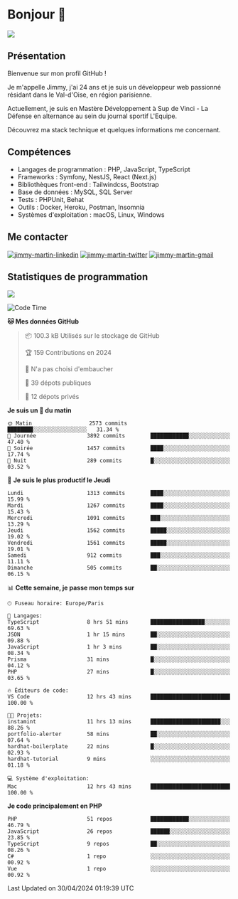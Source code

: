 # Bonjour 👋

![](https://komarev.com/ghpvc/?username=jimmy-martin&color=1a1b27)

## Présentation

Bienvenue sur mon profil GitHub !

Je m'appelle Jimmy, j'ai 24 ans et je suis un développeur web passionné résidant dans le Val-d'Oise, en région parisienne.

Actuellement, je suis en Mastère Développement à Sup de Vinci - La Défense en alternance au sein du journal sportif L'Equipe.

Découvrez ma stack technique et quelques informations me concernant.

## Compétences

- Langages de programmation : PHP, JavaScript, TypeScript
- Frameworks : Symfony, NestJS, React (Next.js)
- Bibliothèques front-end : Tailwindcss, Bootstrap
- Base de données : MySQL, SQL Server
- Tests : PHPUnit, Behat
- Outils : Docker, Heroku, Postman, Insomnia
- Systèmes d'exploitation : macOS, Linux, Windows

## Me contacter

<p>
<a href="https://www.linkedin.com/in/jimmy-martin-dev/" target="_blank"><img align="center" src="https://img.shields.io/badge/-LinkedIn-0077B5?style=for-the-badge&logo=Linkedin&logoColor=white" alt="jimmy-martin-linkedin"/></a>
<a href="https://twitter.com/jimmydev_" target="_blank"><img align="center" src="https://img.shields.io/badge/-Twitter-1DA1F2?style=for-the-badge&logo=Twitter&logoColor=white" alt="jimmy-martin-twitter"/></a>
<a href="mailto:jimmy.martin952@gmail.com" target="_blank"><img align="center" src="https://img.shields.io/badge/gmail-D14836?style=for-the-badge&logo=gmail&logoColor=white" alt="jimmy-martin-gmail"/></a>
</p>

## Statistiques de programmation

<a href="https://github-readme-stats.vercel.app/api/top-langs/?username=jimmy-martin&layout=compact">
  <img align="center" src="https://github-readme-stats.vercel.app/api/top-langs/?username=jimmy-martin&layout=compact"/>
</a>

<!--START_SECTION:waka-->
![Code Time](http://img.shields.io/badge/Code%20Time-2%2C003%20hrs%2049%20mins-blue)

**🐱 Mes données GitHub** 

> 📦 100.3 kB Utilisés sur le stockage de GitHub 
 > 
> 🏆 159 Contributions en 2024
 > 
> 🚫 N'a pas choisi d'embaucher
 > 
> 📜 39 dépots publiques 
 > 
> 🔑 12 dépots privés 
 > 
**Je suis un 🐤 du matin** 

```text
🌞 Matin                  2573 commits        ████████░░░░░░░░░░░░░░░░░   31.34 % 
🌆 Journée                3892 commits        ████████████░░░░░░░░░░░░░   47.40 % 
🌃 Soirée                 1457 commits        ████░░░░░░░░░░░░░░░░░░░░░   17.74 % 
🌙 Nuit                   289 commits         █░░░░░░░░░░░░░░░░░░░░░░░░   03.52 % 
```
📅 **Je suis le plus productif le Jeudi** 

```text
Lundi                    1313 commits        ████░░░░░░░░░░░░░░░░░░░░░   15.99 % 
Mardi                    1267 commits        ████░░░░░░░░░░░░░░░░░░░░░   15.43 % 
Mercredi                 1091 commits        ███░░░░░░░░░░░░░░░░░░░░░░   13.29 % 
Jeudi                    1562 commits        █████░░░░░░░░░░░░░░░░░░░░   19.02 % 
Vendredi                 1561 commits        █████░░░░░░░░░░░░░░░░░░░░   19.01 % 
Samedi                   912 commits         ███░░░░░░░░░░░░░░░░░░░░░░   11.11 % 
Dimanche                 505 commits         ██░░░░░░░░░░░░░░░░░░░░░░░   06.15 % 
```


📊 **Cette semaine, je passe mon temps sur** 

```text
🕑︎ Fuseau horaire: Europe/Paris

💬 Langages: 
TypeScript               8 hrs 51 mins       █████████████████░░░░░░░░   69.63 % 
JSON                     1 hr 15 mins        ██░░░░░░░░░░░░░░░░░░░░░░░   09.88 % 
JavaScript               1 hr 3 mins         ██░░░░░░░░░░░░░░░░░░░░░░░   08.34 % 
Prisma                   31 mins             █░░░░░░░░░░░░░░░░░░░░░░░░   04.12 % 
PHP                      27 mins             █░░░░░░░░░░░░░░░░░░░░░░░░   03.65 % 

🔥 Éditeurs de code: 
VS Code                  12 hrs 43 mins      █████████████████████████   100.00 % 

🐱‍💻 Projets: 
instamint                11 hrs 13 mins      ██████████████████████░░░   88.26 % 
portfolio-alerter        58 mins             ██░░░░░░░░░░░░░░░░░░░░░░░   07.64 % 
hardhat-boilerplate      22 mins             █░░░░░░░░░░░░░░░░░░░░░░░░   02.93 % 
hardhat-tutorial         9 mins              ░░░░░░░░░░░░░░░░░░░░░░░░░   01.18 % 

💻 Système d'exploitation: 
Mac                      12 hrs 43 mins      █████████████████████████   100.00 % 
```

**Je code principalement en PHP** 

```text
PHP                      51 repos            ████████████░░░░░░░░░░░░░   46.79 % 
JavaScript               26 repos            ██████░░░░░░░░░░░░░░░░░░░   23.85 % 
TypeScript               9 repos             ██░░░░░░░░░░░░░░░░░░░░░░░   08.26 % 
C#                       1 repo              ░░░░░░░░░░░░░░░░░░░░░░░░░   00.92 % 
Vue                      1 repo              ░░░░░░░░░░░░░░░░░░░░░░░░░   00.92 % 
```




 Last Updated on 30/04/2024 01:19:39 UTC
<!--END_SECTION:waka-->


